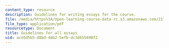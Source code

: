 ```yaml
---
content_type: resource
description: Guidelines for writing essays for the course.
file: /media/https%3A/open-learning-course-data-rc.s3.amazonaws.com/21l-003-reading-fiction-imaginary-journeys-fall-2015/ace5d5b5d8bd48b25efbdc3d655690f2_MIT21L_003F15_GuidelinesEs.pdf
file_type: application/pdf
resourcetype: Document
title: Guidelines for all essays
uid: ace5d5b5-d8bd-48b2-5efb-dc3d655690f2
---
```

